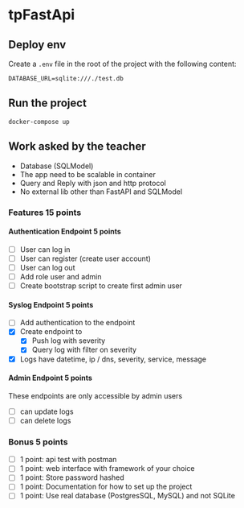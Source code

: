 # tpFastApi

## Deploy env

Create a `.env` file in the root of the project with the following content:

```shell
DATABASE_URL=sqlite:///./test.db
```

## Run the project

```shell
docker-compose up
```

## Work asked by the teacher

- Database (SQLModel)
- The app need to be scalable in container
- Query and Reply with json and http protocol
- No external lib other than FastAPI and SQLModel

### Features 15 points

#### Authentication Endpoint 5 points

- [ ] User can log in
- [ ] User can register (create user account)
- [ ] User can log out
- [ ] Add role user and admin
- [ ] Create bootstrap script to create first admin user

#### Syslog Endpoint 5 points

- [ ] Add authentication to the endpoint
- [x] Create endpoint to
  - [x] Push log with severity
  - [x] Query log with filter on severity
- [x] Logs have datetime, ip / dns, severity, service, message

#### Admin Endpoint 5 points

These endpoints are only accessible by admin users

- [ ] can update logs
- [ ] can delete logs

### Bonus 5 points

- [ ] 1 point: api test with postman
- [ ] 1 point: web interface with framework of your choice
- [ ] 1 point: Store password hashed
- [ ] 1 point: Documentation for how to set up the project
- [ ] 1 point: Use real database (PostgresSQL, MySQL) and not SQLite